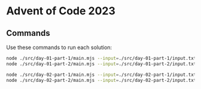 # Advent of Code 2023

## Commands

Use these commands to run each solution:

```bash
node ./src/day-01-part-1/main.mjs --input=./src/day-01-part-1/input.txt
node ./src/day-01-part-2/main.mjs --input=./src/day-01-part-2/input.txt

node ./src/day-02-part-1/main.mjs --input=./src/day-02-part-1/input.txt --red=12 --green=13 --blue=14
node ./src/day-02-part-2/main.mjs --input=./src/day-02-part-2/input.txt
```

